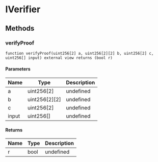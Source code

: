 # IVerifier









## Methods

### verifyProof

```solidity
function verifyProof(uint256[2] a, uint256[2][2] b, uint256[2] c, uint256[] input) external view returns (bool r)
```





#### Parameters

| Name | Type | Description |
|---|---|---|
| a | uint256[2] | undefined |
| b | uint256[2][2] | undefined |
| c | uint256[2] | undefined |
| input | uint256[] | undefined |

#### Returns

| Name | Type | Description |
|---|---|---|
| r | bool | undefined |




